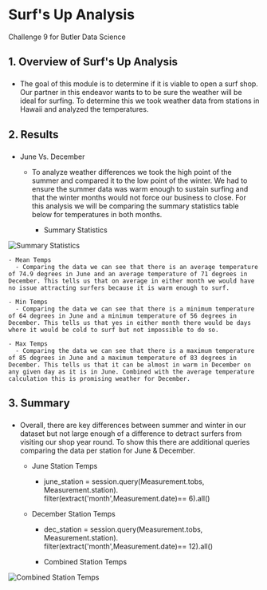 # Surf's Up Analysis
Challenge 9 for Butler Data Science

## 1. Overview of Surf's Up Analysis
### 
* The goal of this module is to determine if it is viable to open a surf shop. Our partner in this endeavor wants to to be sure the weather will be ideal for surfing. To determine this we took weather data from stations in Hawaii and analyzed the temperatures.

## 2. Results
### 
* June Vs. December
	- To analyze weather differences we took the high point of the summer and compared it to the low point of the winter. We had to ensure the summer data was warm enough to sustain surfing and that the winter months would not force our business to close. For this analysis we will be comparing the summary statistics table below for temperatures in both months.

	  - Summary Statistics

![Summary Statistics]()

	- Mean Temps
	  - Comparing the data we can see that there is an average temperature of 74.9 degrees in June and an average temperature of 71 degrees in December. This tells us that on average in either month we would have no issue attracting surfers because it is warm enough to surf.

	- Min Temps
	  - Comparing the data we can see that there is a minimum temperature of 64 degrees in June and a minimum temperature of 56 degrees in December. This tells us that yes in either month there would be days where it would be cold to surf but not impossible to do so.

	- Max Temps
	  - Comparing the data we can see that there is a maximum temperature of 85 degrees in June and a maximum temperature of 83 degrees in December. This tells us that it can be almost in warm in December on any given day as it is in June. Combined with the average temperature calculation this is promising weather for December.


	
## 3. Summary
### 
* Overall, there are key differences between summer and winter in our dataset but not large enough of a difference to detract surfers from visiting our shop year round. To show this there are additional queries comparing the data per station for June & December.

	- June Station Temps
	  - june_station = session.query(Measurement.tobs, Measurement.station).\
                filter(extract('month',Measurement.date)== 6).all()

	- December Station Temps
	  - dec_station = session.query(Measurement.tobs, Measurement.station).\
            filter(extract('month',Measurement.date)== 12).all()

	  - Combined Station Temps

![Combined Station Temps]()



